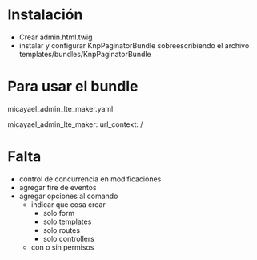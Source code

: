 Instalación
===========
- Crear admin.html.twig
- instalar y configurar KnpPaginatorBundle sobreescribiendo el archivo templates/bundles/KnpPaginatorBundle

Para usar el bundle
===================

micayael_admin_lte_maker.yaml

micayael_admin_lte_maker:
    url_context: /

Falta
=====

- control de concurrencia en modificaciones
- agregar fire de eventos
- agregar opciones al comando
    - indicar que cosa crear
        - solo form
        - solo templates
        - solo routes
        - solo controllers
    - con o sin permisos
